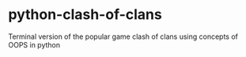 # python-clash-of-clans
Terminal version of the popular game clash of clans using concepts of OOPS in python
